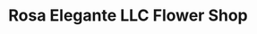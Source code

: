 ---
title: "Rosa Elegante LLC Flower Shop"
url: /mesa/rosa-elegante-llc-flower-shop/
shop: florist
---